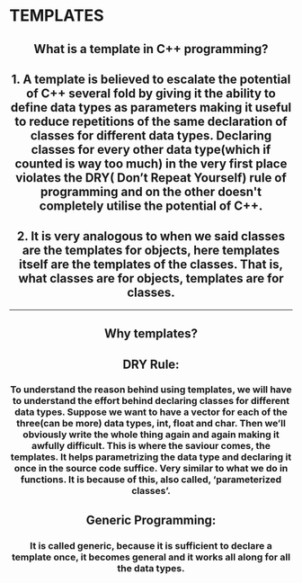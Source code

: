 # TEMPLATES

<div align="center">
<h2> What is a template in C++ programming?</h2>

## 1. A template is believed to escalate the potential of C++ several fold by giving it the ability to define data types as parameters making it useful to reduce repetitions of the same declaration of classes for different data types. Declaring classes for every other data type(which if counted is way too much) in the very first place violates the DRY( Don’t Repeat Yourself) rule of programming and on the other doesn't completely utilise the potential of C++.

## 2. It is very analogous to when we said classes are the templates for objects, here templates itself are the templates of the classes. That is, what classes are for objects, templates are for classes.
<hr>

<div align="center">
<h2> Why templates?</h2>

## DRY Rule:
### To understand the reason behind using templates, we will have to understand the effort behind declaring classes for different data types. Suppose we want to have a vector for each of the three(can be more) data types, int, float and char. Then we’ll obviously write the whole thing again and again making it awfully difficult. This is where the saviour comes, the templates. It helps parametrizing the data type and declaring it once in the source code suffice. Very similar to what we do in functions. It is because of this, also called, ‘parameterized classes’.

## Generic Programming:
### It is called generic, because it is sufficient to declare a template once, it becomes general and it works all along for all the data types.
